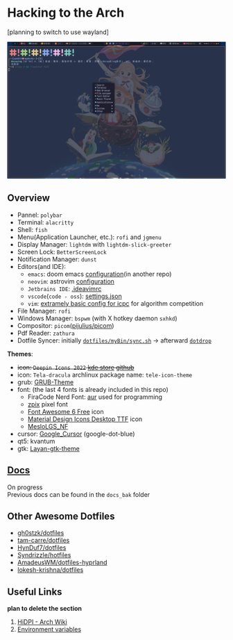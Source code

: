 # Hacking to the Arch

[planning to switch to use wayland]  

![screenshot](./screenshots/2022-12-21_18-09.png)

## Overview

- Pannel: `polybar`
- Terminal: `alacritty`
- Shell: `fish`
- Menu(Application Launcher, etc.): `rofi` and `jgmenu`
- Display Manager: `lightdm` with `lightdm-slick-greeter`
- Screen Lock: `BetterScreenLock`
- Notification Manager: `dunst` 
- Editors(and IDE):
    - `emacs`: doom emacs [configuration](https://github.com/Ziqi-Yang/.doom.d)(in another repo)
    - `neovim`: astrovim [configuration](./dotfiles/config/nvim/lua/user/init.lua)
    - `Jetbrains IDE`: [.ideavimrc](./dotfiles/config/ideavimrc)
    - `vscode`(`code - oss`): [settings.json](<./dotfiles/config/Code - OSS/User/settings.json>)
    - `vim`: [extramely basic config for icpc](https://gist.github.com/Ziqi-Yang/2fd25c93254382c9e5b376568a0e9611) for algorithm competition
- File Manager: `rofi`
- Windows Manager: `bspwm` (with X hotkey daemon `sxhkd`)
- Compositor: `picom`([pijulius/picom](https://github.com/pijulius/picom))
- Pdf Reader: `zathura`
- Dotfile Syncer: initially [`dotfiles/myBin/sync.sh`](dotfiles/myBin/sync.sh) -> afterward [`dotdrop`](https://github.com/deadc0de6/dotdrop)

**Themes**: 
- ~~icon: `Deepin Icons 2022` [kde store](https://store.kde.org/p/1678986/) [github](https://github.com/zayronxio/Deepin-icons-2022)~~
- icon: `Tela-dracula` archlinux package name: `tele-icon-theme`
- grub: [GRUB-Theme](https://github.com/13atm01/GRUB-Theme)
- font: (the last 4 fonts is already included in this repo)
    - FiraCode Nerd Font: [aur](https://aur.archlinux.org/packages/nerd-fonts-fira-code) used for programming
    - [zpix](https://github.com/SolidZORO/zpix-pixel-font) pixel font
    - [Font Awesome 6 Free](https://fontawesome.com/download) icon
    - [Material Design Icons Desktop TTF](https://github.com/Templarian/MaterialDesign-Font) icon
    - [MesloLGS\_NF](https://github.com/romkatv/powerlevel10k-media/)
- cursor: [Google\_Cursor](https://github.com/ful1e5/Google_Cursor) (google-dot-blue)
- qt5: kvantum
- gtk: [Layan-gtk-theme](https://github.com/vinceliuice/Layan-gtk-theme)

## [Docs](https://ziqi-yang.github.io/dotfiles/#/)

On progress  
Previous docs can be found in the `docs_bak` folder

## Other Awesome Dotfiles

- [gh0stzk/dotfiles](https://github.com/gh0stzk/dotfiles)
- [tam-carre/dotfiles](https://github.com/tam-carre/dotfiles)
- [HynDuf7/dotfiles](https://github.com/HynDuf7/dotfiles)
- [Syndrizzle/hotfiles](https://github.com/Syndrizzle/hotfiles)
- [AmadeusWM/dotfiles-hyprland](https://github.com/AmadeusWM/dotfiles-hyprland)
- [lokesh-krishna/dotfiles](https://github.com/lokesh-krishna/dotfiles)

## Useful Links
__plan to delete the section__
1. [HiDPI - Arch Wiki](https://wiki.archlinux.org/title/HiDPI)
2. [Environment variables](https://wiki.archlinux.org/title/environment_variables)
